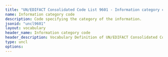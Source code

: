 ```yaml
---
title: "UN/EDIFACT Consolidated Code List 9601 - Information category code (20B) JSON-LD Vocabulary"
name: Information category code
description: Code specifying the category of the information.
jsonid: "uncl9601"
layout: vocabulary
header_name: Information category code
header_description: Vocabulary Definition of UN/EDIFACT Consolidated Code List 9601 - Information category code (20B) semantics in HTML format. JSON-LD format is available at [uncl9601.jsonld](/vocabulary/uncl9601.jsonld)
type: uncl
options:
---
```

